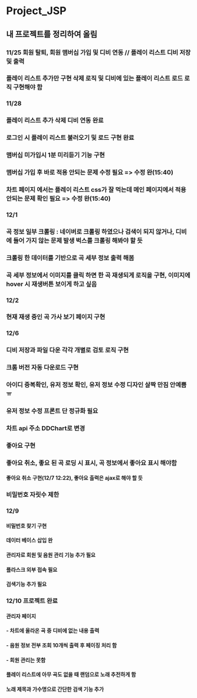 # Project_JSP
## 내 프로젝트를 정리하여 올림

### 11/25 회원 탈퇴, 회원 맴버십 가입 및 디비 연동 // 플레이 리스트 디비 저장 및 출력
### 플레이 리스트 추가만 구현 삭제 로직 및 디비에 있는 플레이 리스트 로드 로직 구현해야 함

### 11/28 
### 플레이 리스트 추가 삭제 디비 연동 완료
### 로그인 시 플레이 리스트 불러오기 및 로드 구현 완료
### 맴버십 미가입시 1분 미리듣기 기능 구현
### 맴버십 가입 후 바로 적용 안되는 문제 수정 필요 => 수정 완(15:40)
### 차트 페이지 에서는 플레이 리스트 css가 잘 먹는데 메인 페이지에서 적용 안되는 문제 확인 필요 => 수정 완(15:40)

### 12/1
### 곡 정보 일부 크롤링 :  네이버로 크롤링 하였으나 검색이 되지 않거나, 디비에 들어 가지 않는 문제 발생 벅스를 크롤링 해봐야 할 듯
### 크롤링 한 데이터를 기반으로 곡 세부 정보 출력 해봄
### 곡 세부 정보에서 이미지를 클릭 하면 한 곡 재생되게 로직을 구현, 이미지에 hover 시 재생버튼 보이게 하고 싶음

### 12/2
### 현재 재생 중인 곡 가사 보기 페이지 구현

### 12/6
### 디비 저장과 파일 다운 각각 개별로 검토 로직 구현
### 크롬 버전 자동 다운로드 구현
### 아이디 중복확인, 유저 정보 확인, 유저 정보 수정 디자인 살짝 만짐 안예쁨 ㅠ
### 유저 정보 수정 프론트 단 정규화 필요
### 차트 api  주소 DDChart로 변경
### 좋아요 구현
### 좋아요 취소, 좋요 된 곡 로딩 시 표시, 곡 정보에서 좋아요 표시 해야함
#### 좋아요 취소 구현(12/7 12:22), 좋아요 출력은 ajax로 해야 할 듯
### 비밀번호 자릿수 제한

### 12/9
#### 비밀번호 찾기 구현
#### 데이터 베이스 삽입 완
#### 관리자로 회원 및 음원 관리 기능 추가 필요
#### 플라스크 외부 접속 필요
#### 검색기능 추가 필요

### 12/10 프로젝트 완료
#### 관리자 페이지 
####  - 차트에 올라온 곡 중 디비에 없는 내용 출력
####  - 음원 정보 전부 조회 10개씩 출력 후 페이징 처리 함
####  - 회원 관리는 못함
#### 플레이 리스트에 아무 곡도 없을 때 랜덤으로 노래 추전하게 함
#### 노래 제목과 가수명으로 간단한 검색 기능 추가





